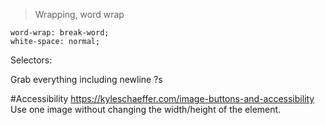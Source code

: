> Wrapping, word wrap

    word-wrap: break-word;
    white-space: normal;

Selectors:

Grab everything including newline
?s

#Accessibility
https://kyleschaeffer.com/image-buttons-and-accessibility
Use one image without changing the width/height of the element.
